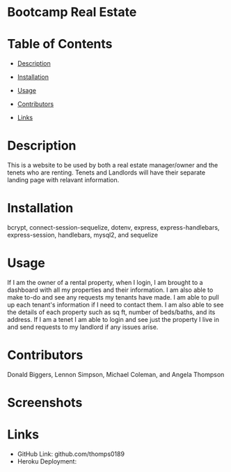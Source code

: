 # Bootcamp Real Estate

# Table of Contents

- [Description](#description)

- [Installation](#installation)

- [Usage](#usage)

- [Contributors](#contributors)

- [Links](#github)

# Description

This is a website to be used by both a real estate manager/owner and the tenets who are renting. Tenets and Landlords will have their separate landing page with relavant information.

# Installation

bcrypt, connect-session-sequelize, dotenv, express, express-handlebars, express-session, handlebars, mysql2, and sequelize

# Usage

If I am the owner of a rental property, when I login, I am brought to a dashboard with all my properties and their information. I am also able to make to-do and see any requests my tenants have made. I am able to pull up each tenant's information if I need to contact them. I am also able to see the details of each property such as sq ft, number of beds/baths, and its address. If I am a tenet I am able to login and see just the property I live in and send requests to my landlord if any issues arise.

# Contributors

Donald Biggers, Lennon Simpson, Michael Coleman, and Angela Thompson

# Screenshots

# Links

- GitHub Link: github.com/thomps0189
- Heroku Deployment:
